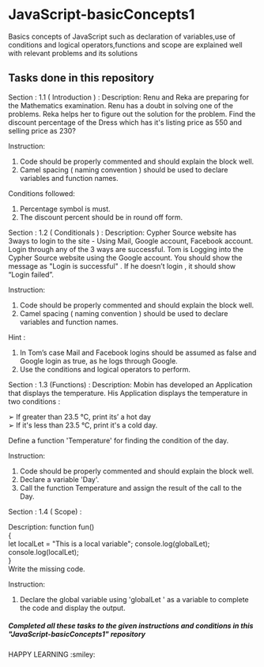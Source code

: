 # JavaScript-basicConcepts1
Basics concepts of JavaScript such as declaration of variables,use of conditions and logical operators,functions and scope are explained well with relevant problems and its solutions
## Tasks done in this repository 

Section : 1.1 ( Introduction ) :
Description:
Renu and Reka are preparing for the Mathematics examination.
Renu has a doubt in solving one of the problems. Reka helps her to
figure out the solution for the problem. Find the discount percentage
of the Dress which has it's listing price as 550 and selling price as 230?

Instruction:
1. Code should be properly commented and should explain the
block well.
2. Camel spacing ( naming convention ) should be used to
declare variables and function names.

Conditions followed:
1. Percentage symbol is must.
2. The discount percent should be in round off form.


Section : 1.2 ( Conditionals ) :
Description:
Cypher Source website has 3ways to login to the site - Using
Mail, Google account, Facebook account. Login through any of the 3
ways are successful. Tom is Logging into the Cypher Source website
using the Google account. You should show the message as "Login is
successful" . If he doesn’t login , it should show “Login failed”.

Instruction:
1. Code should be properly commented and should explain the
block well.
2. Camel spacing ( naming convention ) should be used to declare variables and function names.

Hint :
1. In Tom’s case Mail and Facebook logins should be assumed as
false and Google login as true, as he logs through Google.
2. Use the conditions and logical operators to perform.


Section : 1.3 (Functions) :
Description:
Mobin has developed an Application that displays the
temperature. His Application displays the temperature in two
conditions :

➢ If greater than 23.5 °C, print its’ a hot day   
➢ If it's less than 23.5 °C, print it's a cold day.

Define a function 'Temperature' for finding the condition of the day.

Instruction:
1. Code should be properly commented and should explain the
block well.
2. Declare a variable 'Day'.
3. Call the function Temperature and assign the result of the call to
the Day.


Section : 1.4 ( Scope) :

Description:
function fun()   
{ <br>
let localLet = "This is a local variable";
console.log(globalLet);
console.log(localLet); <br>
} <br>
Write the missing code.

Instruction:
1. Declare the global variable using 'globalLet ' as a variable to
complete the code and display the output.

#####             Completed all these tasks to the given instructions and conditions in this "JavaScript-basicConcepts1" repository
<p style = "text-allign: cente">HAPPY LEARNING :smiley:</p>
